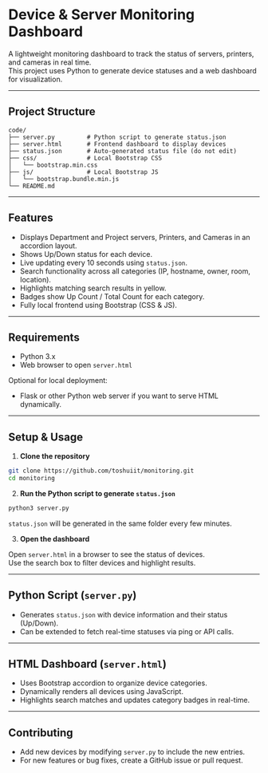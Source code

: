 # Device & Server Monitoring Dashboard

A lightweight monitoring dashboard to track the status of servers, printers, and cameras in real time.  
This project uses Python to generate device statuses and a web dashboard for visualization.

---

## Project Structure

```
code/
├── server.py         # Python script to generate status.json
├── server.html       # Frontend dashboard to display devices
├── status.json       # Auto-generated status file (do not edit)
├── css/              # Local Bootstrap CSS
│   └── bootstrap.min.css
├── js/               # Local Bootstrap JS
│   └── bootstrap.bundle.min.js
└── README.md
```

---

## Features

- Displays Department and Project servers, Printers, and Cameras in an accordion layout.  
- Shows Up/Down status for each device.  
- Live updating every 10 seconds using `status.json`.  
- Search functionality across all categories (IP, hostname, owner, room, location).  
- Highlights matching search results in yellow.  
- Badges show Up Count / Total Count for each category.  
- Fully local frontend using Bootstrap (CSS & JS).  

---

## Requirements

- Python 3.x  
- Web browser to open `server.html`  

Optional for local deployment:

- Flask or other Python web server if you want to serve HTML dynamically.

---

## Setup & Usage

1. **Clone the repository**

```bash
git clone https://github.com/toshuiit/monitoring.git
cd monitoring
```

2. **Run the Python script to generate `status.json`**

```bash
python3 server.py
```

`status.json` will be generated in the same folder every few minutes.  

3. **Open the dashboard**

Open `server.html` in a browser to see the status of devices.  
Use the search box to filter devices and highlight results.

---

## Python Script (`server.py`)

- Generates `status.json` with device information and their status (Up/Down).  
- Can be extended to fetch real-time statuses via ping or API calls.

---

## HTML Dashboard (`server.html`)

- Uses Bootstrap accordion to organize device categories.  
- Dynamically renders all devices using JavaScript.  
- Highlights search matches and updates category badges in real-time.

---

## Contributing

- Add new devices by modifying `server.py` to include the new entries.  
- For new features or bug fixes, create a GitHub issue or pull request.

